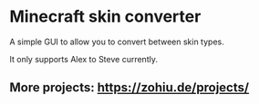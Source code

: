 # Minecraft skin converter
A simple GUI to allow you to convert between skin types.

It only supports Alex to Steve currently.

## More projects: https://zohiu.de/projects/  
